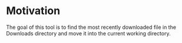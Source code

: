 # Motivation

The goal of this tool is to find the most recently downloaded file in the Downloads directory and move it into the current working directory. 
